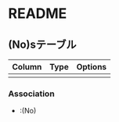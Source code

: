 # README

## (No)sテーブル
|Column |Type |Options |
|-------|-----|--------|
| | | |

### Association
-  :(No)

<!-- Association
-  has_many :(No)s
-  belongs_to :(No)
-->


<!--
table/(No)s:0
-->